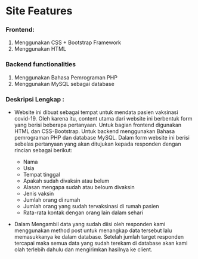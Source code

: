 # Site Features

### Frontend:
  1. Menggunakan CSS + Bootstrap Framework
  2. Menggunakan HTML

### Backend functionalities
  1. Menggunakan Bahasa Pemrograman PHP
  2. Menggunakan MySQL sebagai database

### Deskripsi Lengkap :
* Website ini dibuat sebagai tempat untuk mendata pasien vaksinasi covid-19. Oleh karena itu, content utama dari website ini berbentuk form yang berisi beberapa pertanyaan. Untuk bagian  frontend digunakan HTML dan CSS-Bootstrap. Untuk backend menggunakan Bahasa pemrograman PHP dan database MySQL. 
Dalam form website ini berisi sebelas pertanyaan yang akan ditujukan kepada responden dengan rincian sebagai berikut:
  * Nama
  * Usia 
  * Tempat tinggal 
  * Apakah sudah divaksin atau belum 
  * Alasan mengapa sudah atau beloum divaksin 
  * Jenis vaksin 
  * Jumlah orang di rumah 
  * Jumlah orang yang sudah tervaksinasi di rumah pasien 
  * Rata-rata kontak dengan orang lain dalam sehari 

* Dalam Mengambil data yang sudah diisi oleh responden kami menggunakan method post untuk menangkap data tersebut lalu memasukkanya ke dalam database. Setelah jumlah target responden tercapai maka semua data yang sudah terekam di database akan kami olah terlebih dahulu dan mengirimkan hasilnya ke client. 
